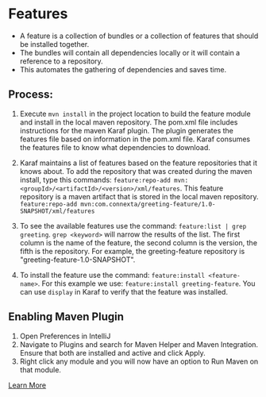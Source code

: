 # Features

* A feature is a collection of bundles or a collection of features that should be installed together. 
* The bundles will contain all dependencies locally or it will contain a reference to a repository. 
* This automates the gathering of dependencies and saves time. 

## Process:

1. Execute `mvn install` in the project location to build the feature module and install in the 
local maven repository. The pom.xml file includes instructions for the maven Karaf plugin. The 
plugin generates the features file based on information in the pom.xml file. Karaf consumes the 
features file to know what dependencies to download.

2. Karaf maintains a list of features based on the feature repositories that it knows about. To 
add the repository that was created during the maven install, type this commands: 
`feature:repo-add mvn:<groupId>/<artifactId>/<version>/xml/features`. This feature repository is a 
maven artifact that is stored in the local 
maven repository. `feature:repo-add mvn:com.connexta/greeting-feature/1.0-SNAPSHOT/xml/features`

3. To see the available features use the command: `feature:list | grep greeting`. `grep <keyword>` 
will narrow the results of the list. The first column is the name of the feature, the second column 
is the version, the fifth is the repository. For example, the greeting-feature repository is 
"greeting-feature-1.0-SNAPSHOT".

4. To install the feature use the command: `feature:install <feature-name>`. For this example we 
use: `feature:install greeting-feature`. You can use `display` in Karaf to verify that the feature 
was installed.
   
## Enabling Maven Plugin
   
1. Open Preferences in IntelliJ
2. Navigate to Plugins and search for Maven Helper and Maven Integration. Ensure that both are installed and active and click Apply.
3. Right click any module and you will now have an option to Run Maven on that module.

[Learn More](http://karaf.apache.org/manual/latest/#_provisioning)